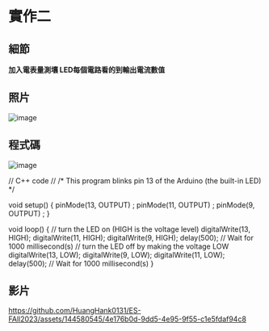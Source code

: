 # 實作二 

## 細節 
**加入電表量測壤 LED每個電路看的到輸出電流數值**
 ## 照片

![image](https://github.com/HuangHank0131/ES-FAll2023/assets/144580545/3c8634c3-9fdb-4287-94ce-193b0cc6b138)

## 程式碼

![image](https://github.com/HuangHank0131/ES-FAll2023/assets/144580545/91b0e55e-3f89-4490-b875-c4de749a9016)


// C++ code
//
/*
  This program blinks pin 13 of the Arduino (the
  built-in LED)
*/

void setup()
{
  pinMode(13, OUTPUT) ;
  pinMode(11, OUTPUT) ;
  pinMode(9, OUTPUT) ;
}

void loop()
{
  // turn the LED on (HIGH is the voltage level)
  digitalWrite(13, HIGH);
  digitalWrite(11, HIGH);
  digitalWrite(9, HIGH);
  delay(500); // Wait for 1000 millisecond(s)
  // turn the LED off by making the voltage LOW
  digitalWrite(13, LOW);
  digitalWrite(9, LOW);
  digitalWrite(11, LOW);
  delay(500); // Wait for 1000 millisecond(s)
}

## 影片

https://github.com/HuangHank0131/ES-FAll2023/assets/144580545/4e176b0d-9dd5-4e95-9f55-c1e5fdaf94c8

